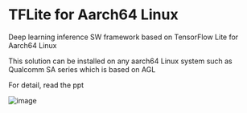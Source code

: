# TFLite for Aarch64 Linux
Deep learning inference SW framework based on TensorFlow Lite for Aarch64 Linux

This solution can be installed on any aarch64 Linux system such as Qualcomm SA series which is based on AGL

For detail, read the ppt

![image](https://user-images.githubusercontent.com/28533445/71790183-7379f980-3072-11ea-9977-36539c0abcbc.png)

